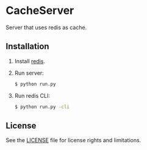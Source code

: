 # CacheServer

Server that uses redis as cache.

## Installation

1. Install [redis](https://redis.io/download).

2. Run server:

    ```bash
    $ python run.py
    ```

3. Run redis CLI:

    ```bash
    $ python run.py -cli
    ```

## License

See the [LICENSE](./LICENSE) file for license rights and limitations.
